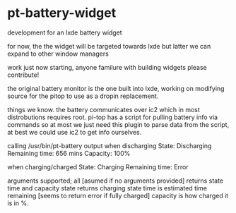 # pt-battery-widget
development for an lxde battery widget

for now, the the widget will be targeted towards lxde but latter we can expand to other window managers

work just now starting,  anyone familure with building widgets please contribute!

the original battery monitor is the one built into lxde, working on modifying source for the pitop to use as a dropin replacement.

things we know.
the battery communicates over ic2 which in most distrobutions requires root. pi-top has a script for pulling battery info via commands
so at most we just need this plugin to parse data from the script,  at best we could use ic2 to get info ourselves.

calling /usr/bin/pt-battery output when discharging
State: Discharging
Remaining time: 656 mins
Capacity: 100%

when charging/charged
State: Charging
Remaining time: Error

arguments supported;
all [asumed if no arguments provided] returns state time and capacity
state returns charging state
time is estimated time remaining [seems to return error if fully charged]
capacity is how charged it is in %.
